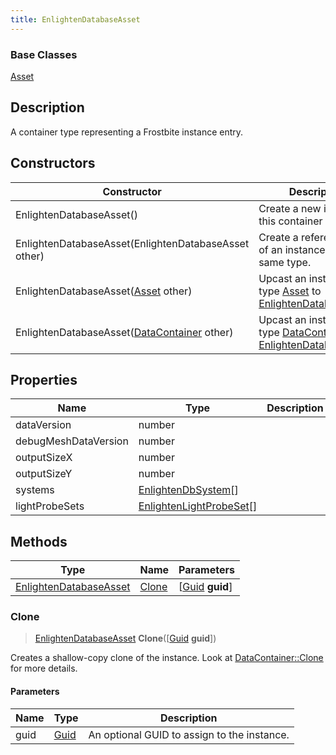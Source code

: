 ```yaml
---
title: EnlightenDatabaseAsset
---
```

### Base Classes

[Asset](/vext/ref/fb/asset/)

## Description

A container type representing a Frostbite instance entry.

## Constructors

| Constructor                                                                       | Description                                                                                                                         |
| --------------------------------------------------------------------------------- | ----------------------------------------------------------------------------------------------------------------------------------- |
| EnlightenDatabaseAsset()                                                          | Create a new instance of this container type.                                                                                       |
| EnlightenDatabaseAsset(EnlightenDatabaseAsset other)                              | Create a reference copy of an instance of the same type.                                                                            |
| EnlightenDatabaseAsset([Asset](/vext/ref/fb/asset/) other)                                      | Upcast an instance of type [Asset](/vext/ref/fb/asset/) to [EnlightenDatabaseAsset](/vext/ref/fb/enlightendatabaseasset/).                                      |
| EnlightenDatabaseAsset([DataContainer](/vext/ref/shared/class/datacontainer) other) | Upcast an instance of type [DataContainer](/vext/ref/shared/class/datacontainer) to [EnlightenDatabaseAsset](/vext/ref/fb/enlightendatabaseasset/). |

## Properties

| Name                 | Type                                                 | Description |
| -------------------- | ---------------------------------------------------- | ----------- |
| dataVersion          | number                                               |             |
| debugMeshDataVersion | number                                               |             |
| outputSizeX          | number                                               |             |
| outputSizeY          | number                                               |             |
| systems              | [EnlightenDbSystem](/vext/ref/fb/enlightendbsystem/)\[\]           |             |
| lightProbeSets       | [EnlightenLightProbeSet](/vext/ref/fb/enlightenlightprobeset/)\[\] |             |

## Methods

| Type                                             | Name            | Parameters                                     |
| ------------------------------------------------ | --------------- | ---------------------------------------------- |
| [EnlightenDatabaseAsset](/vext/ref/fb/enlightendatabaseasset/) | [Clone](#clone) | \[[Guid](/vext/ref/shared/class/guid) **guid**\] |

### Clone

> [EnlightenDatabaseAsset](/vext/ref/fb/enlightendatabaseasset/) **Clone**(\[[Guid](/vext/ref/shared/class/guid) **guid**\])

Creates a shallow-copy clone of the instance. Look at [DataContainer::Clone](/vext/ref/shared/class/datacontainer#clone) for more details.

#### Parameters

| Name | Type         | Description                                 |
| ---- | ------------ | ------------------------------------------- |
| guid | [Guid](/vext/ref/shared/class/guid/) | An optional GUID to assign to the instance. |
